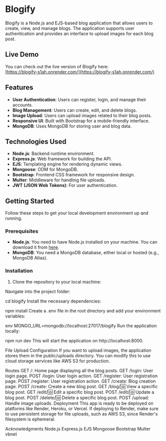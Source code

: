 # Blogify

Blogify is a Node.js and EJS-based blog application that allows users to create, view, and manage blogs. The application supports user authentication and provides an interface to upload images for each blog post.

## Live Demo

You can check out the live version of Blogify here:  
[https://blogify-s1ah.onrender.com/](https://blogify-s1ah.onrender.com/)

## Features

- **User Authentication**: Users can register, login, and manage their accounts.
- **Blog Management**: Users can create, edit, and delete blogs.
- **Image Upload**: Users can upload images related to their blog posts.
- **Responsive UI**: Built with Bootstrap for a mobile-friendly interface.
- **MongoDB**: Uses MongoDB for storing user and blog data.

## Technologies Used

- **Node.js**: Backend runtime environment.
- **Express.js**: Web framework for building the API.
- **EJS**: Templating engine for rendering dynamic views.
- **Mongoose**: ODM for MongoDB.
- **Bootstrap**: Frontend CSS framework for responsive design.
- **Multer**: Middleware for handling file uploads.
- **JWT (JSON Web Tokens)**: For user authentication.

## Getting Started

Follow these steps to get your local development environment up and running.

### Prerequisites

- **Node.js**: You need to have Node.js installed on your machine. You can download it from [here](https://nodejs.org/).
- **MongoDB**: You need a MongoDB database, either local or hosted (e.g., MongoDB Atlas).

### Installation

1. Clone the repository to your local machine:
   
Navigate into the project folder:

cd blogify
Install the necessary dependencies:


npm install
Create a .env file in the root directory and add your environment variables:

env
MONGO_URL=mongodb://localhost:27017/blogify 
Run the application locally:

npm run dev
This will start the application on http://localhost:8000.

File Upload Configuration
If you want to upload images, the application stores them in the public/uploads directory. You can modify this to use cloud storage services like AWS S3 for production.

Routes
GET /: Home page displaying all the blog posts.
GET /login: User login page.
POST /login: User login action.
GET /register: User registration page.
POST /register: User registration action.
GET /create: Blog creation page.
POST /create: Create a new blog post.
GET /blog/:id: View a specific blog post.
GET /edit/:id: Edit a specific blog post.
POST /edit/:id: Update a blog post.
POST /delete/:id: Delete a specific blog post.
POST /upload: Handle image uploads.
Deployment
This app is ready to be deployed on platforms like Render, Heroku, or Vercel. If deploying to Render, make sure to use persistent storage for file uploads, such as AWS S3, since Render's filesystem is ephemeral.



Acknowledgments
Node.js
Express.js
EJS
Mongoose
Bootstrap
Multer
vbnet
